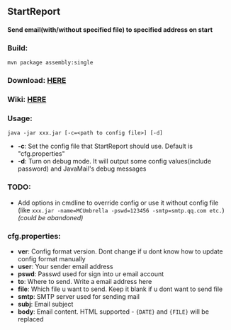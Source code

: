 ## StartReport
#### Send email(with/without specified file) to specified address on start
### Build:
`mvn package assembly:single`
### Download: [HERE](https://github.com/mcumbrella/startreport/releases)
### Wiki: [HERE](https://github.com/MCUmbrella/StartReport/wiki)
### Usage:
`java -jar xxx.jar [-c=<path to config file>] [-d]`
- **-c**: Set the config file that StartReport should use. Default is "cfg.properties"
- **-d**: Turn on debug mode. It will output some config values(include password) and JavaMail's debug messages
### TODO:
- Add options in cmdline to override config or use it without config file (like `xxx.jar -name=MCUmbrella -pswd=123456 -smtp=smtp.qq.com etc.`) *(could be abandoned)*
### cfg.properties:
- **ver**: Config format version. Dont change if u dont know how to update config format manually
- **user**: Your sender email address
- **pswd**: Passwd used for sign into ur email account
- **to**: Where to send. Write a email address here
- **file**: Which file u want to send. Keep it blank if u dont want to send file
- **smtp**: SMTP server used for sending mail
- **subj**: Email subject
- **body**: Email content. HTML supported - `{DATE}` and `{FILE}` will be replaced